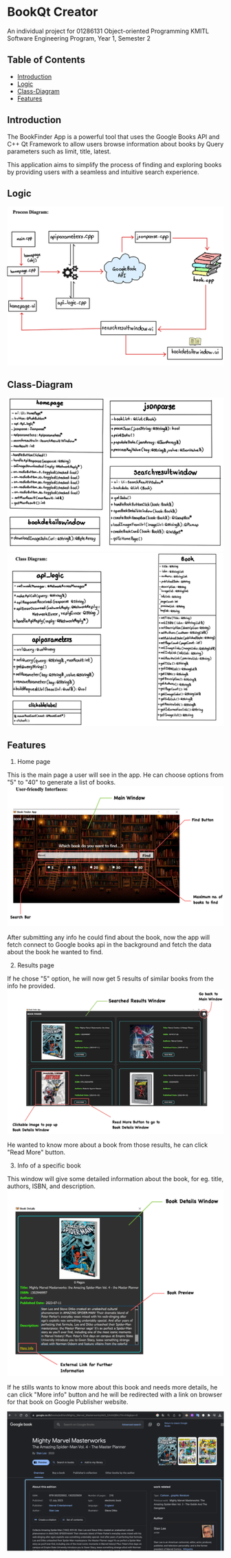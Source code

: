 # BookQt Creator

An individual project for 01286131 Object-oriented Programming KMITL
Software Engineering Program, Year 1, Semester 2

## Table of Contents

- [Introduction](#introduction)
- [Logic](#logic)
- [Class-Diagram](#class-diagram)
- [Features](#features)

## Introduction


The BookFinder App is a powerful tool that uses the Google Books API and C++ Qt Framework to allow users browse information about books by Query parameters such as limit, title, latest. 

This application aims to simplify the process of finding and exploring books by providing users with a seamless and intuitive search experience.



## Logic

![Alt text](image-1.png)

## Class-Diagram

![Alt text](<Screenshot 2566-11-23 at 01.54.09.png>) ![Alt text](<Screenshot 2566-11-23 at 01.54.04.png>)

## Features

1. Home page

This is the main page a user will see in the app. He can choose options from "5" to "40" to generate a list of books.
![Alt text](image.png)

After submitting any info he could find about the book, now the app will fetch connect to Google books api in the background and fetch the data about the book he wanted to find.

2. Results page

If he chose "5" option, he will now get 5 results of similar books from the info he provided.
![Alt text](image-2.png)

He wanted to know more about a book from those results, he can click "Read More" button.

3. Info of a specific book

This window will give some detailed information about the book, for eg. title, authors, ISBN, and description. 
![Alt text](image-3.png)

If he stills wants to know more about this book and needs more details, he can click "More info" button and he will be redirected with a link on browser for that book on Google Publisher website.

![Alt text](image-4.png)

